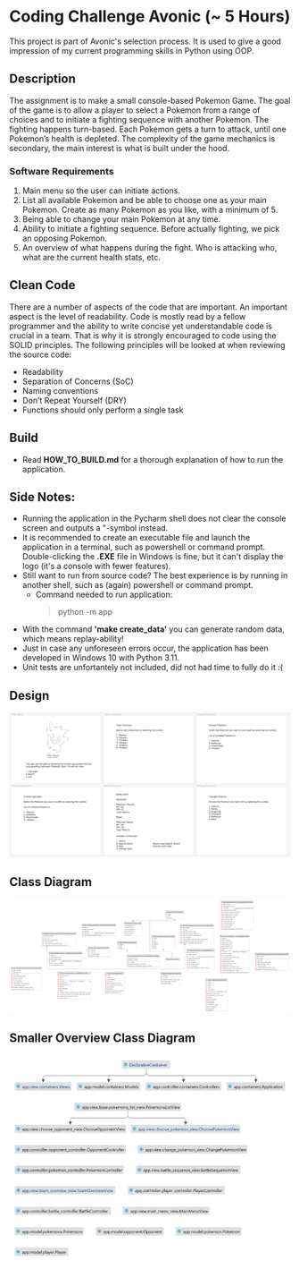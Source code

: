 # Coding Challenge Avonic (~ 5 Hours)

This project is part of Avonic's selection process. It is used to give a good impression of my current programming skills in Python using OOP.

## Description

The assignment is to make a small console-based Pokemon Game. The goal of the game is to allow a player to select a Pokemon from a range of choices and to initiate a fighting sequence with another Pokemon. The fighting happens turn-based. Each Pokemon gets a turn to attack, until one Pokemon’s health is depleted. The complexity of the game mechanics is secondary, the main interest is what is built under the hood.

### Software Requirements
1. Main menu so the user can initiate actions.
2. List all available Pokemon and be able to choose one as your main Pokemon. Create as
many Pokemon as you like, with a minimum of 5.
3. Being able to change your main Pokemon at any time.
4. Ability to initiate a fighting sequence. Before actually fighting, we pick an opposing
Pokemon.
5. An overview of what happens during the fight. Who is attacking who, what are the current
health stats, etc.

## Clean Code

There are a number of aspects of the code that are important. An important aspect is the level of readability. Code is mostly read by a fellow programmer and the ability to write concise yet understandable code is crucial in a team. That is why it is strongly encouraged to code using the SOLID principles. The following principles will be looked at when reviewing the source code:

- Readability
- Separation of Concerns (SoC)
- Naming conventions
- Don’t Repeat Yourself (DRY)
- Functions should only perform a single task

## Build

- Read **HOW_TO_BUILD.md** for a thorough explanation of how to run the application.

## Side Notes:

- Running the application in the Pycharm shell does not clear the console screen and outputs a "-symbol instead.
- It is recommended to create an executable file and launch the application in a terminal, such as powershell or command prompt. Double-clicking the **.EXE** file in Windows is fine, but it can't display the logo (it's a console with fewer features).
- Still want to run from source code? The best experience is by running in another shell, such as (again) powershell or command prompt.
    - Command needed to run application: 
      > python -m app
- With the command **'make create_data'** you can generate random data, which means replay-ability!
- Just in case any unforeseen errors occur, the application has been developed in Windows 10 with Python 3.11.
- Unit tests are unfortantely not included, did not had time to fully do it :(

## Design

![design.png](docs%2Fdesign.png)

## Class Diagram

![class_diagram.png](docs%2Fclass_diagram.png)

## Smaller Overview Class Diagram

![smaller_class_diagram.png](docs%2Fsmaller_class_diagram.png)
